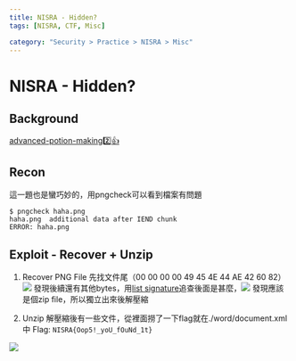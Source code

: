 ```yaml
---
title: NISRA - Hidden?
tags: [NISRA, CTF, Misc]

category: "Security > Practice > NISRA > Misc"
---
```


# NISRA - Hidden?
## Background
[advanced-potion-making:two::+1:](/uwox6r5hQ6St_8G-4mv1_g)

## Recon
這一題也是蠻巧妙的，用pngcheck可以看到檔案有問題
```bash!
$ pngcheck haha.png
haha.png  additional data after IEND chunk
ERROR: haha.png
```
## Exploit - Recover + Unzip
1. Recover PNG File
先找文件尾（00 00 00 00 49 45 4E 44 AE 42 60 82）
![](https://hackmd.io/_uploads/SySm_6DO3.png)
發現後續還有其他bytes，用[list signature](https://en.wikipedia.org/wiki/List_of_file_signatures)追查後面是甚麼，![](https://hackmd.io/_uploads/Hy-5OpPOh.png)
發現應該是個zip file，所以獨立出來後解壓縮

2. Unzip
解壓縮後有一些文件，從裡面撈了一下flag就在./word/document.xml中
Flag: `NISRA{Oop5!_yoU_fOuNd_1t}`

![](https://hackmd.io/_uploads/BkLoDTwO3.png)
